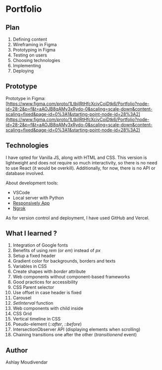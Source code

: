 # Portfolio

## Plan

1. Defining content
2. Wireframing in Figma
3. Prototyping in Figma
4. Testing on users
5. Choosing technologies
6. Implementing
7. Deploying

## Prototype

Prototype in Figma: [https://www.figma.com/proto/1LtbjIRtHfcXcivCoiDtk6/Portfolio?node-id=28-2&p=f&t=aAOJB8qAMy3xRydo-0&scaling=scale-down&content-scaling=fixed&page-id=0%3A1&starting-point-node-id=28%3A2](https://www.figma.com/proto/1LtbjIRtHfcXcivCoiDtk6/Portfolio?node-id=28-2&p=f&t=aAOJB8qAMy3xRydo-0&scaling=scale-down&content-scaling=fixed&page-id=0%3A1&starting-point-node-id=28%3A2)

## Technologies

I have opted for Vanilla JS, along with HTML and CSS. This version is lightweight and does not require so much interactivity, so there is no need to use React (it would be overkill).
Additionally, for now, there is no API or database involved.

About development tools:

- VSCode
- Local server with Python
- [Responsively App](https://responsively.app/)
- [Ngrok](https://ngrok.com/)

As for version control and deployment, I have used GitHub and Vercel.

## What I learned ?

1. Integration of Google fonts
2. Benefits of using *rem* (or *em*) instead of *px*
3. Setup a fixed header
4. Gradient color for backgrounds, borders and texts
5. Variables in CSS
6. Create shapes with *border* attribute
7. Web components without component-based frameworks
8. Good practices for accessibility
9. CSS Parent selector
10. Use offset in case header is fixed
11. Carousel
12. *SetInterval* function
13. Web components with child inside
14. CSS Grid
15. Vertical timeline in CSS
16. Pseudo-element (*::after*, *::before*)
17. IntersectionObserver API (displaying elements when scrolling)
18. Chaining transitions one after the other (*transitionend* event)

## Author

Ashlay Moudivendar